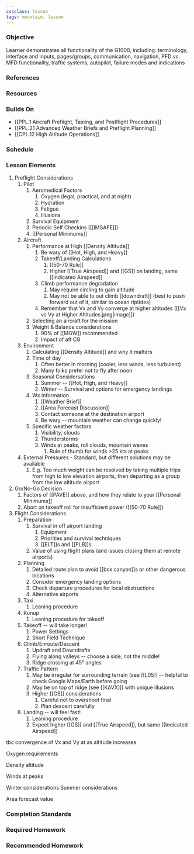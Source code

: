 ```yaml
---
cssclass: lesson
tags: mountain, lesson
---
```

### Objective
Learner demonstrates all functionality of the G1000, including: terminology, interface and inputs, pages/groups, communication, navigation, PFD vs. MFD functionality, traffic systems, autopilot, failure modes and indications

### References

### Resources

### Builds On
- [[PPL.1 Aircraft Preflight, Taxiing, and Postflight Procedures]]
- [[PPL.21 Advanced Weather Briefs and Preflight Planning]]
- [[CPL.12 High Altitude Operations]]

### Schedule

### Lesson Elements
1. Preflight Considerations
	1. Pilot
		1. Aeromedical Factors
			1. Oxygen (legal, practical, and at night)
			2. Hydration
			3. Fatigue
			4. Illusions
		2. Survival Equipment
		3. Periodic Self Checkins ([[IMSAFE]])
		4. [[Personal Minimums]]
	2. Aircraft
		1. Performance at High [[Density Altitude]]
			1. Be wary of [[Hot, High, and Heavy]]
			2. Takeoff/Landing Calculations
				1. [[50-70 Rule]]
				2. Higher [[True Airspeed]] and [[GS]] on landing, same [[Indicated Airspeed]]
			3. Climb performance degradation
				1. May require circling to gain altitude
				2. May not be able to out climb [[downdraft]] (best to push forward out of it, similar to ocean riptides)
			4. Remember that Vx and Vy converge at higher altitudes ([[Vx vs Vy at Higher Altitudes.jpeg|image]])
		2. Selecting an aircraft for the mission
		3. Weight & Balance considerations
			1. 90% of [[MGW]] recommended
			2. Impact of aft CG
	3. Environment
		1. Calculating [[Density Altitude]] and why it matters
		2. Time of day
			1. Often better in morning (cooler, less winds, less turbulent)
			2. Many folks prefer not to fly after noon
		3. Seasonal Considersations
			1. Summer -- [[Hot, High, and Heavy]]
			2. Winter -- Survival and options for emergency landings
		4. Wx information
			1. [[Weather Brief]]
			2. [[Area Forecast Discussion]]
			3. Contact someone at the destination airport
			4. Be wary -- mountain weather can change quickly!
		5. Specific weather factors
			1. Visibility, clouds
			2. Thunderstorms
			3. Winds at peaks, roll clouds, mountain waves
				1. Rule of thumb for winds >25 kts at peaks
	4. External Pressures - Standard, but different solutions may be available
		1. E.g. Too much weight can be resolved by taking multiple trips from high to low elevation airports, then departing as a group from the low altitude airport
2. Go/No-Go Decision
	1. Factors of [[PAVE]] above, and how they relate to your [[Personal Minimums]]
	2. Abort on takeoff roll for insufficient power ([[50-70 Rule]])
3. Flight Considerations
	1. Preparation
		1. Survival in off airport landing
			1. Equipment
			2. Priorities and survival techniques
			3. [[ELT]]s and [[PLB]]s
		3. Value of using flight plans (and issues closing them at remote airports)
	2. Planning
		1. Detailed route plan to avoid [[box canyon]]s or other dangerous locations
		2. Consider emergency landing options
		3. Check departure procedures for local obstructions
		4. Alternative airports
	3. Taxi
		1. Leaning procedure
	4. Runup
		1. Leaning procedure for takeoff
	5. Takeoff -- will take longer!
		1. Power Settings
		2. Short Field Technique
	6. Climb/Enroute/Descent
		1. Updraft and Downdrafts
		2. Flying along valleys -- choose a side, not the middle!
		3. Ridge crossing at 45° angles
	7. Traffic Pattern
		1. May be irregular for surrounding terrain (see [[L05]] -- helpful to check Google Maps/Earth before going
		2. May be on top of ridge (see [[KAVX]]) with unique illusions
		3. Higher [[GS]] considerations
			1. Careful not to overshoot final
			2. Plan descent carefully
	8. Landing -- will feel fast!
		1. Leaning procedure
		2. Expect higher [[GS]] and [[True Airspeed]], but same [[Indicated Airspeed]]

tbc
convergence of Vx and Vy at as altitude increases

Oxygen  requirements

Density altitude

Winds at peaks

Winter considerations 
Summer considerations

Area forecast value

### Completion Standards

### Required Homework

### Recommended Homework 

